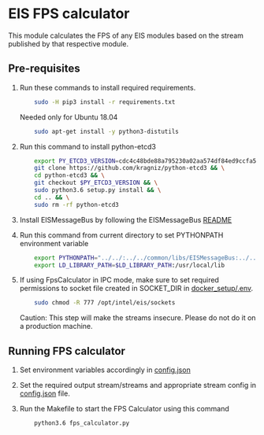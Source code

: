 # EIS FPS calculator

This module calculates the FPS of any EIS modules based on the stream published by that respective module.

## Pre-requisites

1. Run these commands to install required requirements.

    ```sh
        sudo -H pip3 install -r requirements.txt
    ```

    Needed only for Ubuntu 18.04

    ```sh
        sudo apt-get install -y python3-distutils
    ```

2. Run this command to install python-etcd3

    ```sh
        export PY_ETCD3_VERSION=cdc4c48bde88a795230a02aa574df84ed9ccfa52 && \
        git clone https://github.com/kragniz/python-etcd3 && \
        cd python-etcd3 && \
        git checkout $PY_ETCD3_VERSION && \
        sudo python3.6 setup.py install && \
        cd .. && \
        sudo rm -rf python-etcd3
    ```

3. Install EISMessageBus by following the EISMessageBus [README](../../common/libs/EISMessageBus/README.md)

4. Run this command from current directory to set PYTHONPATH environment variable

    ```sh
        export PYTHONPATH="../../:../../common/libs/EISMessageBus:../../common"
        export LD_LIBRARY_PATH=$LD_LIBRARY_PATH:/usr/local/lib
    ```

5. If using FpsCalculator in IPC mode, make sure to set required permissions to socket file created in SOCKET_DIR in [docker_setup/.env](../../docker_setup/.env).

    ```sh
        sudo chmod -R 777 /opt/intel/eis/sockets
    ```

    Caution: This step will make the streams insecure. Please do not do it on a production machine.

## Running FPS calculator

1. Set environment variables accordingly in [config.json](config.json)

2. Set the required output stream/streams and appropriate stream config in [config.json](config.json) file.

3. Run the Makefile to start the FPS Calculator using this command

    ```sh
        python3.6 fps_calculator.py
    ```
